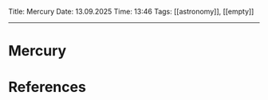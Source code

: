 Title: Mercury
Date: 13.09.2025
Time: 13:46
Tags: [[astronomy]], [[empty]]

---
# Mercury



# References